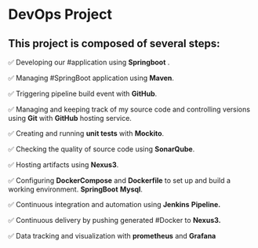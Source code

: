# DevOps Project 

## This project is composed of several steps:

✅ Developing our #application using **Springboot** .

✅ Managing #SpringBoot application using **Maven**.

✅ Triggering pipeline build event with **GitHub**.

✅ Managing and keeping track of my source code and controlling versions using **Git** with **GitHub** hosting service.

✅ Creating and running **unit tests** with **Mockito**.

✅ Checking the quality of source code using **SonarQube**.

✅ Hosting artifacts using **Nexus3**.

✅ Configuring **DockerCompose** and **Dockerfile** to set up and build a working environment. **SpringBoot**  **Mysql**.

✅ Continuous integration and automation using **Jenkins** **Pipeline.**

✅ Continuous delivery by pushing generated #Docker to **Nexus3.**

✅ Data tracking and visualization with **prometheus** and **Grafana**

